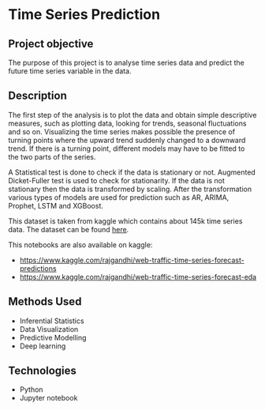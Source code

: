 
# Time Series Prediction

## Project objective
The purpose of this project is to analyse time series data and predict the future time series variable in the data.

## Description

The first step of the analysis is to plot the data and obtain simple descriptive measures, such as plotting data, looking for trends,  seasonal fluctuations and so on. 
Visualizing the time series makes possible the presence of turning points where the upward trend suddenly changed to a downward trend. 
If there is a turning point, different models may have to be fitted to the two parts of the series.

A Statistical test is done to check if the data is stationary or not. Augmented Dicket-Fuller test is used to check for stationarity. If the data is not stationary then the data is transformed by scaling.
After the transformation various types of models are used for prediction such as AR, ARIMA, Prophet, LSTM and XGBoost.

This dataset is taken from kaggle which contains about 145k time series data.
The dataset can be found [here](https://www.kaggle.com/c/web-traffic-time-series-forecasting/overview).

This notebooks are also available on kaggle:

* https://www.kaggle.com/rajgandhi/web-traffic-time-series-forecast-predictions
* https://www.kaggle.com/rajgandhi/web-traffic-time-series-forecast-eda
  
## Methods Used
* Inferential Statistics
* Data Visualization
* Predictive Modelling
* Deep learning


  
## Technologies
* Python
* Jupyter notebook



  
